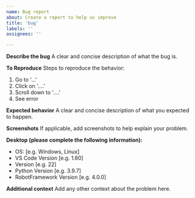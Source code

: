 ```yaml
---
name: Bug report
about: Create a report to help us improve
title: 'bug'
labels: ''
assignees: ''

---
```


**Describe the bug**
A clear and concise description of what the bug is.

**To Reproduce**
Steps to reproduce the behavior:
1. Go to '...'
2. Click on '....'
3. Scroll down to '....'
4. See error

**Expected behavior**
A clear and concise description of what you expected to happen.

**Screenshots**
If applicable, add screenshots to help explain your problem.

**Desktop (please complete the following information):**
- OS: [e.g. Windows, Linux]
- VS Code Version [e.g. 1.60]
- Version [e.g. 22]
- Python Version [e.g. 3.9.7]
- RobotFramework Version [e.g. 4.0.0]

**Additional context**
Add any other context about the problem here.

